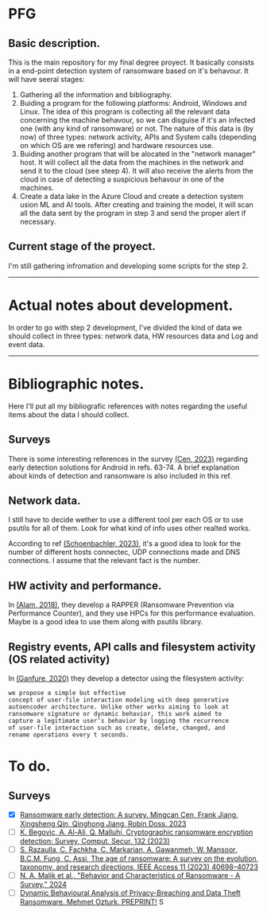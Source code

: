# PFG
## Basic description.
This is the main repository for my final degree proyect. It basically consists in a end-point detection system of ransomware based on it's behavour. It will have seeral stages:
1. Gathering all the information and bibliography.
2. Buiding a program for the following platforms: Android, Windows and Linux. The idea of this program is collecting all the relevant data concerning the machine behavour, so we can disguise if it's an infected one (with any kind of ransomware) or not. The nature of this data is (by now) of three types: network activity, APIs and System calls (depending on which OS are we refering) and hardware resources use.
3. Buiding another program that will be alocated in the "network manager" host. It will collect all the data from the machines in the network and send it to the cloud (see steep 4). It will also receive the alerts from the cloud in case of detecting a suspicious behavour in one of the machines.
4. Create a data lake in the Azure Cloud and create a detection system usion ML and AI tools. After creating and training the model, it will scan all the data sent by the program in step 3 and send the proper alert if necessary.

## Current stage of the proyect.
I'm still gathering infromation and developing some scripts for the step 2.


---



# Actual notes about development.
In order to go with step 2 development, I've divided the kind of data we should collect in three types: network data, HW resources data and Log and event data. 



--- 

# Bibliographic notes.
Here I'll put all my bibliografic references with notes regarding the useful items about the data I should collect. 

## Surveys

There is some interesting references in the survey [(Cen, 2023)](https://drive.google.com/file/d/1gDN4WYrqDrvKwQ9MQQxUuXCnOZvOMlZf/view?usp=drive_link) regarding early detection solutions for Android in refs. 63-74. A brief explanation about kinds of detection and ransomware is also included in this ref.


## Network data.
I still have to decide wether to use a different tool per each OS or to use psutils for all of them. Look for what kind of info uses other realted works.

According to ref [(Schoenbachler, 2023)](https://drive.google.com/file/d/1UnIbWdUNv8WK9_bSsCPjqGDaKZr2R7Pf/view?usp=drive_link/), it's a good idea to look for the number of different hosts connectec, UDP connections made and DNS connections. I assume that the relevant fact is the number. 



## HW activity and performance.
In [(Alam, 2018)](https://drive.google.com/file/d/1Sv0PCjQSWHR4QB3pADWbKkMS6PUE3gQm/view?usp=drive_link), they develop a RAPPER (Ransomware Prevention via Performance Counter), and they use HPCs for this performance evaluation. Maybe is a good idea to use them along with psutils library.


## Registry events, API calls and filesystem activity (OS related activity)
In [(Ganfure, 2020)](https://drive.google.com/file/d/1VRWqS83AVqN8JwuVcMT-_DXu-_utwsCY/view?usp=drive_link) they develop a detector using the filesystem activity: 
```
we propose a simple but effective
concept of user-file interaction modeling with deep generative
autoencoder architecture. Unlike other works aiming to look at
ransomware signature or dynamic behavior, this work aimed to
capture a legitimate user’s behavior by logging the recurrence
of user-file interaction such as create, delete, changed, and
rename operations every t seconds.
```

# To do.

## Surveys
- [x] [Ransomware early detection: A survey. Mingcan Cen, Frank Jiang, Xingsheng Qin, Qinghong Jiang, Robin Doss. 2023](https://drive.google.com/file/d/1gDN4WYrqDrvKwQ9MQQxUuXCnOZvOMlZf/view?usp=drive_link)
- [ ] [K. Begovic, A. Al-Ali, Q. Malluhi, Cryptographic ransomware encryption detection: Survey, Comput. Secur. 132 (2023)](https://drive.google.com/file/d/1dasBBxs1z0l7t0a2kdBiZEFqBvSFk7QR/view?usp=drive_link)    
- [ ] [S. Razaulla, C. Fachkha, C. Markarian, A. Gawanmeh, W. Mansoor, B.C.M. Fung, C. Assi, The age of ransomware: A survey on the evolution, taxonomy, and research directions, IEEE Access 11 (2023) 40698–40723](https://drive.google.com/file/d/1HNFoCorE563P4CcsnqMZx0n1NpIbhsqH/view?usp=drive_link)
- [ ] [N. A. Malik et al., "Behavior and Characteristics of Ransomware - A Survey," 2024 ](https://drive.google.com/file/d/1cM_TlbnNcM9yIeVNsBWD0KAm7DPTpPFm/view?usp=drive_link)
- [ ] [Dynamic Behavioural Analysis of Privacy-Breaching and Data Theft Ransomware. Mehmet Ozturk. PREPRINT!](https://drive.google.com/file/d/1RcHAlOiV-h8YnfBl5_GJiaPiqsOJgDy4/view?usp=drive_link)
S
